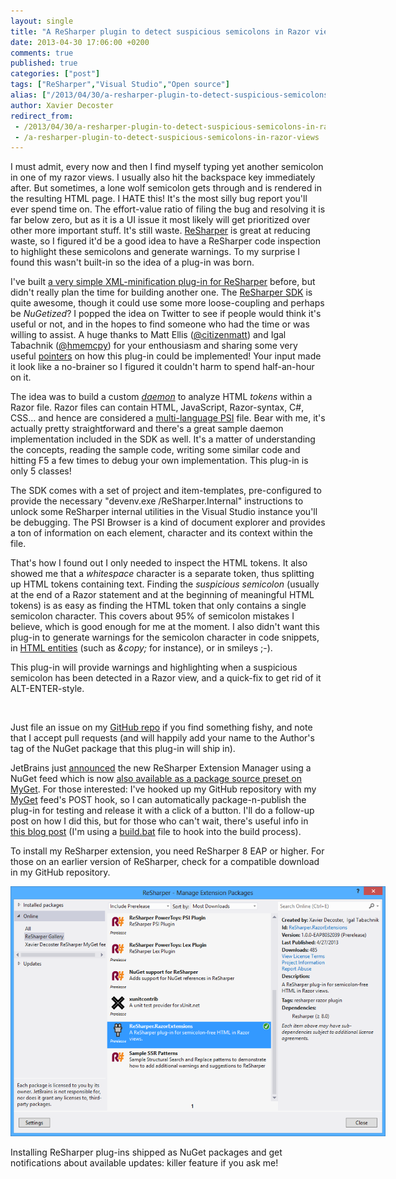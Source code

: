 ```yaml
---
layout: single
title: "A ReSharper plugin to detect suspicious semicolons in Razor views"
date: 2013-04-30 17:06:00 +0200
comments: true
published: true
categories: ["post"]
tags: ["ReSharper","Visual Studio","Open source"]
alias: ["/2013/04/30/a-resharper-plugin-to-detect-suspicious-semicolons-in-razor-views/"]
author: Xavier Decoster
redirect_from:
 - /2013/04/30/a-resharper-plugin-to-detect-suspicious-semicolons-in-razor-views/.html
 - /a-resharper-plugin-to-detect-suspicious-semicolons-in-razor-views
---
```

<p><p>I must admit, every now and then I find myself typing yet another semicolon in one of my razor views. I usually also hit the backspace key immediately after. But sometimes, a lone wolf semicolon gets through and is rendered in the resulting HTML page. I HATE this! It's the most silly bug report you'll ever spend time on. The effort-value ratio of filing the bug and resolving it is far below zero, but as it is a UI issue it most likely will get prioritized over other more important stuff. It's still waste. <a href="http://www.jetbrains.com/resharper/">ReSharper</a> is great at reducing waste, so I figured it'd be a good idea to have a ReSharper code inspection to highlight these semicolons and generate warnings. To my surprise I found this wasn't built-in so the idea of a plug-in was born.
</p><p>I've built <a href="https://github.com/xavierdecoster/Resharper-XML-Minifier">a very simple XML-minification plug-in for ReSharper</a> before, but didn't really plan the time for building another one. The <a href="http://www.jetbrains.com/resharper/download/">ReSharper SDK</a> is quite awesome, though it could use some more loose-coupling and perhaps be <em>NuGetized</em>? I popped the idea on Twitter to see if people would think it's useful or not, and in the hopes to find someone who had the time or was willing to assist. A huge thanks to Matt Ellis (<a href="https://twitter.com/citizenmatt">@citizenmatt</a>) and Igal Tabachnik (<a href="https://twitter.com/hmemcpy">@hmemcpy</a>) for your enthousiasm and sharing some very useful <a href="http://t.co/M369JEySWS">pointers</a> on how this plug-in could be implemented! Your input made it look like a no-brainer so I figured it couldn't harm to spend half-an-hour on it.
</p><p>The idea was to build a custom <a href="http://confluence.jetbrains.com/display/ReSharper/2.4+Daemons+and+Daemon+Stages+(R7)"><em>daemon</em></a> to analyze HTML <em>tokens</em> within a Razor file. Razor files can contain HTML, JavaScript, Razor-syntax, C#, CSS… and hence are considered a <a href="http://confluence.jetbrains.com/display/ReSharper/3.4+Multi-Language+PSI+(R7)">multi-language PSI</a> file. Bear with me, it's actually pretty straightforward and there's a great sample daemon implementation included in the SDK as well. It's a matter of understanding the concepts, reading the sample code, writing some similar code and hitting F5 a few times to debug your own implementation. This plug-in is only 5 classes!
</p><p>The SDK comes with a set of project and item-templates, pre-configured to provide the necessary "devenv.exe /ReSharper.Internal" instructions to unlock some ReSharper internal utilities in the Visual Studio instance you'll be debugging. The PSI Browser is a kind of document explorer and provides a ton of information on each element, character and its context within the file.
</p><p>That's how I found out I only needed to inspect the HTML tokens. It also showed me that a <em>whitespace</em> character is a separate token, thus splitting up HTML tokens containing text. Finding the <em>suspicious semicolon</em> (usually at the end of a Razor statement and at the beginning of meaningful HTML tokens) is as easy as finding the HTML token that only contains a single semicolon character. This covers about 95% of semicolon mistakes I believe, which is good enough for me at the moment. I also didn't want this plug-in to generate warnings for the semicolon character in code snippets, in <a href="http://www.w3schools.com/tags/ref_entities.asp">HTML entities</a> (such as <em>&amp;copy; </em>for instance), or in smileys ;-).
</p><p>This plug-in will provide warnings and highlighting when a suspicious semicolon has been detected in a Razor view, and a quick-fix to get rid of it ALT-ENTER-style.
</p><p><img src="/get/040913_0959_AReSharperp1_635010983939422428.jpg" alt="" style="max-width:600px;"/>
    </p><p>Just file an issue on my <a href="https://github.com/xavierdecoster/ReSharper.RazorExtensions">GitHub repo</a> if you find something fishy, and note that I accept pull requests (and will happily add your name to the Author's tag of the NuGet package that this plug-in will ship in).
</p><p>JetBrains just <a href="http://blogs.jetbrains.com/dotnet/2013/04/new-features-in-the-latest-resharper-8-ea/" target="_blank">announced</a> the new ReSharper Extension Manager using a NuGet feed which is now <a href="http://blog.myget.org/post/2013/04/29/Create-a-list-of-favorite-ReSharper-plugins.aspx" target="_blank">also available as a package source preset on MyGet</a>. For those interested: I've hooked up my GitHub repository with my <a href="http://www.myget.org">MyGet</a> feed's POST hook, so I can automatically package-n-publish the plug-in for testing and release it with a click of a button. I'll do a follow-up post on how I did this, but for those who can't wait, there's useful info in <a href="http://blog.myget.org/post/2013/03/06/MyGet-Build-Services-Package-Versioning-Explained.aspx">this blog post</a> (I'm using a <a href="https://github.com/xavierdecoster/ReSharper.RazorExtensions/blob/master/build.bat">build.bat</a> file to hook into the build process).
</p><p>
To install my ReSharper extension, you need ReSharper 8 EAP or higher. For those on an earlier version of ReSharper, check for a compatible download in my GitHub repository.</p>
<img src="/images/2013-04-30/2013-04-29_1901.png" style="max-width:600px"/></p>

<p>Installing ReSharper plug-ins shipped as NuGet packages and get notifications about available updates: killer feature if you ask me!</p>
